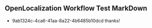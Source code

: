 ## OpenLocalization Workflow Test MarkDown
* 9ab1324c-4ca6-41aa-8a22-4b6485b10dcd thanks!

<!--HONumber=Aug16_HO1-->


